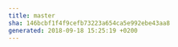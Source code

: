 ```yaml
---
title: master
sha: 146bcbf1f4f9cefb73223a654ca5e992ebe43aa8
generated: 2018-09-18 15:25:19 +0200
---
```

